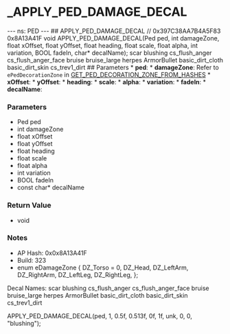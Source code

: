# _APPLY_PED_DAMAGE_DECAL

--- ns: PED --- ## APPLY_PED_DAMAGE_DECAL  // 0x397C38AA7B4A5F83 0x8A13A41F void APPLY_PED_DAMAGE_DECAL(Ped ped, int damageZone, float xOffset, float yOffset, float heading, float scale, float alpha, int variation, BOOL fadeIn, char* decalName);  scar blushing cs_flush_anger cs_flush_anger_face bruise bruise_large herpes ArmorBullet basic_dirt_cloth basic_dirt_skin cs_trev1_dirt  ## Parameters * **ped**: * **damageZone**: Refer to `ePedDecorationZone` in [GET_PED_DECORATION_ZONE_FROM_HASHES](#_0x9FD452BFBE7A7A8B) * **xOffset**: * **yOffset**: * **heading**: * **scale**: * **alpha**: * **variation**: * **fadeIn**: * **decalName**:

### Parameters
* Ped ped
* int damageZone
* float xOffset
* float yOffset
* float heading
* float scale
* float alpha
* int variation
* BOOL fadeIn
* const char* decalName

### Return Value
* void

### Notes
* AP Hash: 0x0x8A13A41F
* Build: 323
* enum eDamageZone
{
	DZ_Torso = 0,
	DZ_Head,
	DZ_LeftArm,
	DZ_RightArm,
	DZ_LeftLeg,
	DZ_RightLeg,
};

Decal Names:
scar
blushing
cs_flush_anger
cs_flush_anger_face
bruise
bruise_large
herpes
ArmorBullet
basic_dirt_cloth
basic_dirt_skin
cs_trev1_dirt

APPLY_PED_DAMAGE_DECAL(ped, 1, 0.5f, 0.513f, 0f, 1f, unk, 0, 0, "blushing");

